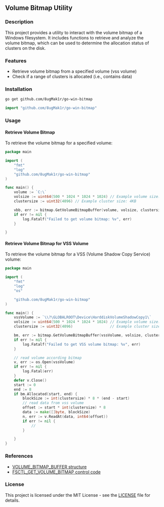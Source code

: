 ## Volume Bitmap Utility

### Description

This project provides a utility to interact with the volume bitmap of a Windows filesystem. It includes functions to retrieve and analyze the volume bitmap, which can be used to determine the allocation status of clusters on the disk.

### Features

- Retrieve volume bitmap from a specified volume (vss volume)
- Check if a range of clusters is allocated (i.e., contains data)

### Installation

```sh
go get github.com/8ugMak1r/go-win-bitmap
```

```go
import "github.com/8ugMak1r/go-win-bitmap"
```

### Usage

#### Retrieve Volume Bitmap

To retrieve the volume bitmap for a specified volume:

```go
package main

import (
    "fmt"
    "log"
    "github.com/8ugMak1r/go-win-bitmap"
)

func main() {
    volume := `C:\`
    volsize := uint64(500 * 1024 * 1024 * 1024) // Example volume size: 500GB
    clustersize := uint32(4096) // Example cluster size: 4KB

    vbb, err := bitmap.GetVolumeBitmapBuffer(volume, volsize, clustersize)
    if err != nil {
        log.Fatalf("Failed to get volume bitmap: %v", err)
    }

}
```

#### Retrieve Volume Bitmap for VSS Volume

To retrieve the volume bitmap for a VSS (Volume Shadow Copy Service) volume:

```go
package main

import (
	"fmt"
	"log"
	"os"

	"github.com/8ugMak1r/go-win-bitmap"
)

func main() {
	vssVolume := `\\?\GLOBALROOT\Device\HarddiskVolumeShadowCopy1\`
	volsize := uint64(500 * 1024 * 1024 * 1024) // Example volume size: 500GB
	clustersize := uint32(4096)                 // Example cluster size: 4KB

	bm, err := bitmap.GetVolumeBitmapBuffer(vssVolume, volsize, clustersize)
	if err != nil {
		log.Fatalf("Failed to get VSS volume bitmap: %v", err)
	}

	// read volume according bitmap
	v, err := os.Open(vssVolume)
	if err != nil {
		log.Fatal(err)
	}
	defer v.Close()
	start := 0
	end := 8
	if bm.Allocated(start, end) {
		blockSize := int(clustersize) * 8 * (end - start)
		// read data from vss volume
		offset := start * int(clustersize) * 8
		data := make([]byte, blockSize)
		n, err := v.ReadAt(data, int64(offset))
		if err != nil {
			//
		}

	}
}
```

### References

- [VOLUME\_BITMAP\_BUFFER structure](https://learn.microsoft.com/en-us/windows/win32/api/winioctl/ns-winioctl-volume_bitmap_buffer)
- [FSCTL\_GET\_VOLUME\_BITMAP control code](https://learn.microsoft.com/en-us/windows/win32/api/winioctl/ni-winioctl-fsctl_get_volume_bitmap)

### License

This project is licensed under the MIT License - see the [LICENSE](LICENSE) file for details.